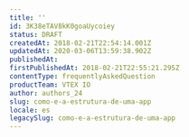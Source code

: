 ```yaml
---
title: ''
id: 3K38eTAV8kK0goaUycoiey
status: DRAFT
createdAt: 2018-02-21T22:54:14.001Z
updatedAt: 2020-03-06T13:59:38.902Z
publishedAt: 
firstPublishedAt: 2018-02-21T22:55:21.295Z
contentType: frequentlyAskedQuestion
productTeam: VTEX IO
author: authors_24
slug: como-e-a-estrutura-de-uma-app
locale: es
legacySlug: como-e-a-estrutura-de-uma-app
---
```



